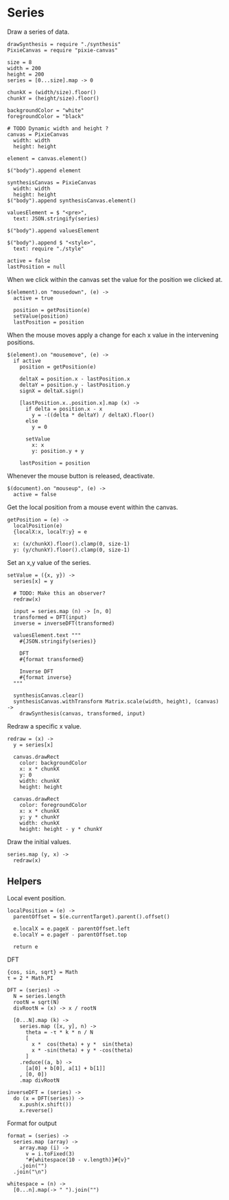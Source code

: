 Series
======

Draw a series of data.

    drawSynthesis = require "./synthesis"
    PixieCanvas = require "pixie-canvas"

    size = 8
    width = 200
    height = 200
    series = [0...size].map -> 0

    chunkX = (width/size).floor()
    chunkY = (height/size).floor()

    backgroundColor = "white"
    foregroundColor = "black"

    # TODO Dynamic width and height ?
    canvas = PixieCanvas
      width: width
      height: height

    element = canvas.element()

    $("body").append element

    synthesisCanvas = PixieCanvas
      width: width
      height: height
    $("body").append synthesisCanvas.element()

    valuesElement = $ "<pre>",
      text: JSON.stringify(series)

    $("body").append valuesElement
    
    $("body").append $ "<style>",
      text: require "./style"

    active = false
    lastPosition = null

When we click within the canvas set the value for the position we clicked at.

    $(element).on "mousedown", (e) ->
      active = true

      position = getPosition(e)
      setValue(position)
      lastPosition = position

When the mouse moves apply a change for each x value in the intervening positions.

    $(element).on "mousemove", (e) ->
      if active
        position = getPosition(e)

        deltaX = position.x - lastPosition.x
        deltaY = position.y - lastPosition.y
        signX = deltaX.sign()

        [lastPosition.x..position.x].map (x) ->
          if delta = position.x - x
            y = -((delta * deltaY) / deltaX).floor()
          else
            y = 0

          setValue
            x: x
            y: position.y + y

        lastPosition = position

Whenever the mouse button is released, deactivate.

    $(document).on "mouseup", (e) ->
      active = false

Get the local position from a mouse event within the canvas.

    getPosition = (e) ->
      localPosition(e)
      {localX:x, localY:y} = e

      x: (x/chunkX).floor().clamp(0, size-1)
      y: (y/chunkY).floor().clamp(0, size-1)

Set an x,y value of the series.

    setValue = ({x, y}) ->
      series[x] = y

      # TODO: Make this an observer?
      redraw(x)

      input = series.map (n) -> [n, 0]
      transformed = DFT(input)
      inverse = inverseDFT(transformed)

      valuesElement.text """
        #{JSON.stringify(series)}
        
        DFT
        #{format transformed}
        
        Inverse DFT
        #{format inverse}
      """

      synthesisCanvas.clear()
      synthesisCanvas.withTransform Matrix.scale(width, height), (canvas) ->
        drawSynthesis(canvas, transformed, input)

Redraw a specific x value.

    redraw = (x) ->
      y = series[x]

      canvas.drawRect
        color: backgroundColor
        x: x * chunkX
        y: 0
        width: chunkX
        height: height

      canvas.drawRect
        color: foregroundColor
        x: x * chunkX
        y: y * chunkY
        width: chunkX
        height: height - y * chunkY

Draw the initial values.

    series.map (y, x) ->
      redraw(x)

Helpers
-------

Local event position.

    localPosition = (e) ->
      parentOffset = $(e.currentTarget).parent().offset()

      e.localX = e.pageX - parentOffset.left
      e.localY = e.pageY - parentOffset.top

      return e

DFT

    {cos, sin, sqrt} = Math
    τ = 2 * Math.PI

    DFT = (series) ->
      N = series.length
      rootN = sqrt(N)
      divRootN = (x) -> x / rootN

      [0...N].map (k) ->
        series.map ([x, y], n) ->
          theta = -τ * k * n / N
          [
            x *  cos(theta) + y *  sin(theta)
            x * -sin(theta) + y * -cos(theta)
          ]
        .reduce((a, b) ->
          [a[0] + b[0], a[1] + b[1]]
        , [0, 0])
        .map divRootN

    inverseDFT = (series) ->
      do (x = DFT(series)) ->
        x.push(x.shift())
        x.reverse()

Format for output

    format = (series) ->
      series.map (array) ->
        array.map (i) ->
          v = i.toFixed(3)
          "#{whitespace(10 - v.length)}#{v}"
        .join("")
      .join("\n")

    whitespace = (n) ->
      [0...n].map(-> " ").join("")
